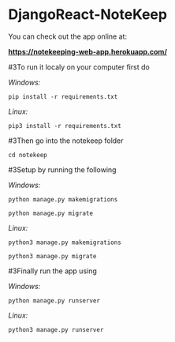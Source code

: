 # DjangoReact-NoteKeep

You can check out the app online at:

**https://notekeeping-web-app.herokuapp.com/**

#3To run it localy on your computer first do 

*Windows:*

```pip install -r requirements.txt```

*Linux:* 

```pip3 install -r requirements.txt```

#3Then go into the notekeep folder

```cd notekeep```

#3Setup by running the following 

*Windows:*

```python manage.py makemigrations```

```python manage.py migrate```

*Linux:*

```python3 manage.py makemigrations```

```python3 manage.py migrate```

#3Finally run the app using

*Windows:* 

```python manage.py runserver```

*Linux:*

```python3 manage.py runserver```
